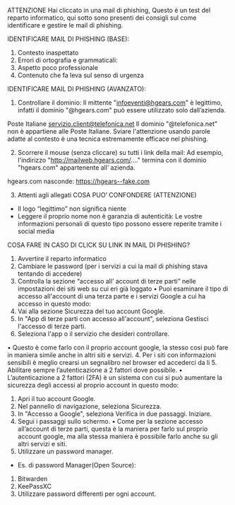 ATTENZIONE
Hai cliccato in una mail di phishing, 
Questo è un test del reparto informatico,
qui sotto sono presenti dei consigli sul come identificare e gestire le mail di phishing. 

IDENTIFICARE MAIL DI PHISHING (BASE):
1.	Contesto inaspettato
2.	Errori di ortografia e grammaticali:
3.	Aspetto poco professionale
4.	Contenuto che fa leva sul senso di urgenza


IDENTIFICARE MAIL DI PHISHING (AVANZATO):
1.	Controllare il dominio:
Il mittente "infoeventi@hgears.com" è legittimo, infatti il dominio "@hgears.com" può essere utilizzato solo dall’azienda.

Poste Italiane servizio.client@telefonica.net
Il dominio "@telefonica.net" non è appartiene alle Poste Italiane. Sviare l'attenzione usando parole adatte al contesto è una tecnica estremamente efficace nel phishing.



2.	Scorrere il mouse (senza cliccare) su tutti i link della mail:
Ad esempio, l'indirizzo "http://mailweb.hgears.com/...." termina con il dominio "hgears.com" appartenente all’ azienda.

hgears.com nasconde: https://hgears--fake.com

3.	Attenti agli allegati
COSA PUO’ CONFONDERE (ATTENZIONE)
-	Il logo “legittimo” non significa niente
-	Leggere il proprio nome non è garanzia di autenticità:
Le vostre informazioni personali di questo tipo possono essere reperite tramite i social media


COSA FARE IN CASO DI CLICK SU LINK IN MAIL DI PHISHING?
1.	Avvertire il reparto informatico
2.	Cambiare le password (per i servizi a cui la mail di phishing stava tentando di accedere)
3.	Controlla la sezione “accesso all’ account di terze parti” nelle impostazioni dei siti web su cui eri già loggato
•	Puoi esaminare il tipo di accesso all'account di una terza parte e i servizi Google a cui ha accesso in questo modo:
1.	Vai alla sezione Sicurezza del tuo account Google.
2.	In "App di terze parti con accesso all'account", seleziona Gestisci l'accesso di terze parti.
3.	Seleziona l'app o il servizio che desideri controllare.

•	Questo è come farlo con il proprio account google, la stesso cosi può fare in maniera simile anche in altri siti e servizi.
4.	Per i siti con informazioni sensibili è meglio crearsi un segnalibro nel browser ed accederci da li
5.	Abilitare sempre l’autenticazione a 2 fattori dove possibile. 
•	L’autenticazione a 2 fattori (2FA) è un sistema con cui si può aumentare la sicurezza degli accessi al proprio account in questo modo:
1.	Apri il tuo account Google.
2.	Nel pannello di navigazione, seleziona Sicurezza.
3.	In "Accesso a Google", seleziona Verifica in due passaggi. Iniziare.
4.	Segui i passaggi sullo schermo.
•	Come per la sezione accesso all’account di terze parti, questa è la maniera per farlo sul proprio account google, ma alla stessa maniera è possibile farlo anche su gli altri servizi e siti.
6.	Utilizzare un password manager.
-	Es. di password Manager(Open Source):
1.	Bitwarden
2.	KeePassXC
7.	Utilizzare password differenti per ogni account.

